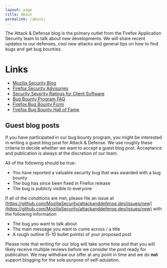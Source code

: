 ```yaml
---
layout: page
title: About
permalink: /about/
---
```


The Attack & Defense blog is the primary outlet from the Firefox Application Security team to talk about new developments. We will share recent updates to our defenses, cool new attacks and general tips on how to find bugs and get bug bounties.

# Links
- [Mozilla Security Blog](https://blog.mozilla.org/security/)
- [Firefox Security Advisories](https://www.mozilla.org/en-US/security/known-vulnerabilities/firefox/)
- [Security Severity Ratings for Client Software](https://wiki.mozilla.org/Security_Severity_Ratings/Client)
- [Bug Bounty Program FAQ](https://www.mozilla.org/en-US/security/bug-bounty/faq/)
- [Firefox Bug Bounty Form](https://bugzilla.mozilla.org/form.client.bounty)
- [Firefox Bug Bounty Hall of Fame](https://www.mozilla.org/en-US/security/bug-bounty/hall-of-fame/)

## Guest blog posts

If you have participated in our bug bounty program, you might be interested in writing a guest blog post for Attack & Defense.
We use roughly these criteria to decide whether we want to accept a guest blog post. Acceptance and publication is always at the discretion of our team.

All of the following should be true:
* You have reported a valuable security bug that was awarded with a bug bounty
* The bug has since been fixed in Firefox release
* The bug is publicly visible to everyone

If all of the conditions are met, please file an issue at [https://github.com/MozillaSecurity/attackanddefense.dev/issues/new](https://github.com/MozillaSecurity/attackanddefense.dev/issues/new) with the following information
* The bug you want to talk about
* The main message you want to come across / a title
* A rough outline (5-10 bullet points) of your proposed post

Please note that writing for our blog will take some time and that you will likely receive multiple reviews before we consider the post ready for publication. We may withdraw our offer at any point in time and we do **not** support blogging for the sole purpose of self-adulation.

